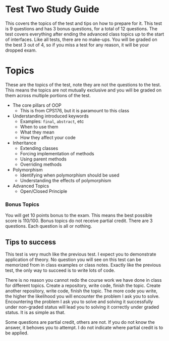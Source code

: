 # Test Two Study Guide
This covers the topics of the test and tips on how to prepare for it. This test is 9 questions and has 3 bonus questions, for a total of 12 questions. The test covers everything after ending the advanced class topics up to the start of 
interfaces. Like all tests, there are no make-ups. You will be graded on the best 3 out of 4, so if you miss a test for any reason, it will be your dropped exam.

# Topics
These are the topics of the test, note they are not the questions to the test. This means the topics are not mutually
 exclusive and you will be graded on them across multiple portions of the test.

* The core pillars of OOP
	* This is from CPS176, but it is paramount to this class
* Understanding introduced keywords 
	* Examples: `final`, `abstract`, etc
	* When to use them
	* What they mean
	* How they affect your code
* Inheritance 
	* Extending classes
	* Forcing implementation of methods
	* Using parent methods
	* Overriding methods
* Polymorphism
	* Identifying when polymorphism should be used
	* Understanding the effects of polymorphism
* Advanced Topics
	* Open/Closed Principle

### Bonus Topics
You will get 10 points bonus to the exam. This means the best possible score is 110/100. Bonus topics do not receive partial credit. There are 3 questions. Each question is all or nothing.

	
## Tips to success
This test is very much like the previous test. I expect you to demonstrate application of theory. No question you 
will see on this test can be memorized from in class examples or class notes. Exactly like the previous test, the 
only way to succeed is to write lots of code. 


There is no reason you cannot redo the course work we have done in class for different topics. Create a repository, write code, finish the topic. Create another repository, write code, finish the topic. The more code you write, the higher the likelihood you will encounter the problem I ask you to solve. Encountering the problem I ask you to solve and solving it successfully under non-graded status will lead you to solving it correctly under graded status. It is as simple as 
that.

Some questions are partial credit, others are not. If you do not know the answer, it behoves you to attempt. I do not indicate where partial credit is to be applied.
